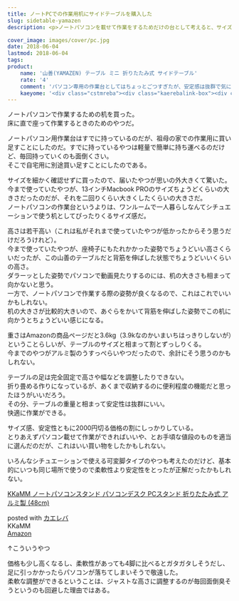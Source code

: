 ```yaml
---
title: ノートPCでの作業用机にサイドテーブルを購入した
slug: sidetable-yamazen
description: <p>ノートパソコンを載せて作業をするためだけの台として考えると、サイズがちょっと大きすぎるのだが、安定性は抜群で作業していて気持ちがいい（ガタガタしないという意味で）。机の高さが少し高めなので姿勢を正さないと作業がしにくいのだけど、これはこれで姿勢矯正に貢献できると考えれば悪くない。リーズナブルな価格の割に抜群の安定感を持っていて、こいつはいいものだと思う。</p>

cover_image: images/cover/pc.jpg
date: 2018-06-04
lastmod: 2018-06-04
tags: 
product:
    name: '山善(YAMAZEN) テーブル ミニ 折りたたみ式 サイドテーブル'
    rate: '4'
    comment: 'パソコン専用の作業台としてはちょっとごつすぎたが、安定感は抜群で気に入った'
    kaeyome: '<div class="cstmreba"><div class="kaerebalink-box"><div class="kaerebalink-image"><a href="https://www.amazon.co.jp/exec/obidos/ASIN/B01CDZC41C/illusionspace-22/" target="_blank" ><img src="https://images-fe.ssl-images-amazon.com/images/I/31uItadGB9L._SL160_.jpg" style="border: none;" /></a></div><div class="kaerebalink-info"><div class="kaerebalink-name"><a href="https://www.amazon.co.jp/exec/obidos/ASIN/B01CDZC41C/illusionspace-22/" target="_blank" >山善(YAMAZEN) テーブル ミニ 折りたたみ式 サイドテーブル 幅50×奥行44×高さ35cm ロータイプ ミドルブラウン YST-5040L(MBR/MBR)</a><div class="kaerebalink-powered-date">posted with <a href="https://kaereba.com" rel="nofollow" target="_blank">カエレバ</a></div></div><div class="kaerebalink-detail"> 山善(YAMAZEN)     </div><div class="kaerebalink-link1"><div class="shoplinkamazon"><a href="https://www.amazon.co.jp/gp/search?keywords=%E5%B1%B1%E5%96%84%28YAMAZEN%29%20%E3%83%86%E3%83%BC%E3%83%96%E3%83%AB%20%E3%83%9F%E3%83%8B%20%E6%8A%98%E3%82%8A%E3%81%9F%E3%81%9F%E3%81%BF%E5%BC%8F%20%E3%82%B5%E3%82%A4%E3%83%89%E3%83%86%E3%83%BC%E3%83%96%E3%83%AB&__mk_ja_JP=%E3%82%AB%E3%82%BF%E3%82%AB%E3%83%8A&tag=illusionspace-22" target="_blank" >Amazon</a></div><div class="shoplinkrakuten"><a href="https://hb.afl.rakuten.co.jp/hgc/11b85a2b.54f625b8.11b85a2c.594e2eba/?pc=https%3A%2F%2Fsearch.rakuten.co.jp%2Fsearch%2Fmall%2F%25E5%25B1%25B1%25E5%2596%2584%2528YAMAZEN%2529%2520%25E3%2583%2586%25E3%2583%25BC%25E3%2583%2596%25E3%2583%25AB%2520%25E3%2583%259F%25E3%2583%258B%2520%25E6%258A%2598%25E3%2582%258A%25E3%2581%259F%25E3%2581%259F%25E3%2581%25BF%25E5%25BC%258F%2520%25E3%2582%25B5%25E3%2582%25A4%25E3%2583%2589%25E3%2583%2586%25E3%2583%25BC%25E3%2583%2596%25E3%2583%25AB%2F-%2Ff.1-p.1-s.1-sf.0-st.A-v.2%3Fx%3D0%26scid%3Daf_ich_link_urltxt%26m%3Dhttp%3A%2F%2Fm.rakuten.co.jp%2F" target="_blank" >楽天市場</a></div></div></div><div class="booklink-footer"></div></div></div>'
---
```


<p>ノートパソコンで作業するための机を買った。<br />
床に直で座って作業するときのためのやつだ。</p>
<p>ノートパソコン用作業台はすでに持っているのだが、祖母の家での作業用に買い足すことにしたのだ。すでに持っているやつは軽量で簡単に持ち運べるのだけど、毎回持っていくのも面倒くさい。<br />
そこで自宅用に別途買い足すことにしたのである。</p>
<p>サイズを細かく確認せずに買ったので、届いたやつが思いの外大きくて驚いた。<br />
今まで使っていたやつが、13インチMacbook PROのサイズちょうどくらいの大きさだったのだが、それを二回りくらい大きくしたくらいの大きさだ。<br />
ノートパソコンの作業台というよりは、ワンルームで一人暮らしなんてシチュエーションで使う机としてぴったりくるサイズ感だ。</p>
<p>高さは若干高い（これは私がそれまで使っていたやつが低かったからそう思うだけだろうけれど）。<br />
今まで使っていたやつが、座椅子にもたれかかった姿勢でちょうどいい高さくらいだったが、この山善のテーブルだと背筋を伸ばした状態でちょうどいいくらいの高さ。<br />
ダラーッとした姿勢でパソコンで動画見たりするのには、机の大きさも相まって向かないと思う。<br />
一方で、ノートパソコンで作業する際の姿勢が良くなるので、これはこれでいいかもしれない。<br />
机の大きさが比較的大きいので、あぐらをかいて背筋を伸ばした姿勢でこの机に向かうとちょうどいい感じになる。</p>
<p>重さはAmazonの商品ページだと3.6kg（3.9kなのかいまいちはっきりしないが）ということらしいが、テーブルのサイズと相まって割とずっしりくる。<br />
今までのやつがアルミ製のうすっぺらいやつだったので、余計にそう思うのかもしれない。</p>
<p>テーブルの足は完全固定で高さや幅などを調整したりできない。<br />
折り畳める作りになっているが、あくまで収納するのに便利程度の機能だと思ったほうがいいだろう。<br />
その分、テーブルの重量と相まって安定性は抜群にいい。<br />
快適に作業ができる。</p>
<p>サイズ感、安定性ともに2000円切る価格の割にしっかりしている。<br />
とりあえずパソコン載せて作業ができればいいや、とお手頃な値段のものを適当に選んだのだが、これはいい買い物をしたかもしれない。</p>
<p>いろんなシチュエーションで使える可変脚タイプのやつも考えたのだけど、基本的にいつも同じ場所で使うので柔軟性より安定性をとったが正解だったかもしれない。</p>
<div class="cstmreba">
<div class="kaerebalink-box">
<div class="kaerebalink-image"><a href="https://www.amazon.co.jp/exec/obidos/ASIN/B072Q2RGZB/illusionspace-22/" target="_blank" ><img alt=""  src="https://images-fe.ssl-images-amazon.com/images/I/41Ki%2BPcR-rL._SL160_.jpg" style="border: none;" /></a></div>
<div class="kaerebalink-info">
<div class="kaerebalink-name"><a href="https://www.amazon.co.jp/exec/obidos/ASIN/B072Q2RGZB/illusionspace-22/" target="_blank" >KKaMM ノートパソコンスタンド パソコンデスク PCスタンド 折りたたみ式 アルミ製 (48cm)</a></p>
<div class="kaerebalink-powered-date">posted with <a href="https://kaereba.com" rel="nofollow" target="_blank">カエレバ</a></div>
</div>
<div class="kaerebalink-detail"> KKaMM     </div>
<div class="kaerebalink-link1">
<div class="shoplinkamazon"><a href="https://www.amazon.co.jp/gp/search?keywords=KKaMM%20%E3%83%8E%E3%83%BC%E3%83%88%E3%83%91%E3%82%BD%E3%82%B3%E3%83%B3%E3%82%B9%E3%82%BF%E3%83%B3%E3%83%89&#038;__mk_ja_JP=%E3%82%AB%E3%82%BF%E3%82%AB%E3%83%8A&#038;tag=illusionspace-22" target="_blank" >Amazon</a></div>
</div>
</div>
<div class="booklink-footer"></div>
</div>
</div>
<p>↑こういうやつ</p>
<p>価格も少し高くなるし、柔軟性があっても4脚に比べるとガタガタしそうだし、足に引っかかったらパソコンが落ちてしまいそうで敬遠した。<br />
柔軟な調整ができるということは、ジャストな高さに調整するのが毎回面倒臭そうというのも回避した理由ではある。</p>

  